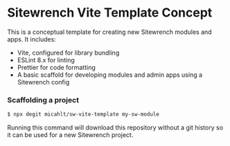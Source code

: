 # Sitewrench Vite Template Concept

This is a conceptual template for creating new Sitewrench modules and apps.  It includes:

- Vite, configured for library bundling
- ESLint 8.x for linting
- Prettier for code formatting
- A basic scaffold for developing modules and admin apps using a Sitewrench config

### Scaffolding a project

```bash
$ npx degit micahlt/sw-vite-template my-sw-module
```
Running this command will download this repository without a git history so it can be used for a new Sitewrench project.